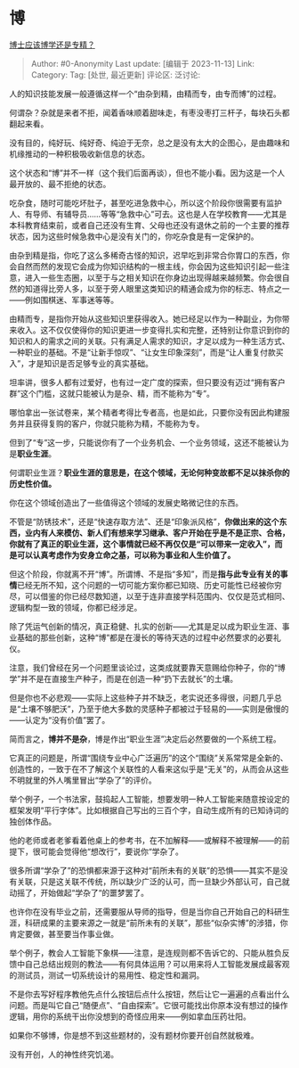# 博
[博士应该博学还是专精？](https://www.zhihu.com/question/434449322/answer/3286532057)

> Author: #0-Anonymity
> Last update: [编辑于 2023-11-13]
> Link:
> Category: 
> Tag: [处世, 最近更新]
> 评论区:
> 泛讨论:

人的知识技能发展一般遵循这样一个“由杂到精，由精而专，由专而博”的过程。

何谓杂？杂就是来者不拒，闻着香味顺着甜味走，有枣没枣打三杆子，每块石头都翻起来看。

没有目的，纯好玩、纯好奇、纯迫于无奈，总之是没有太大的企图心，是由趣味和机缘推动的一种积极吸收新信息的状态。

这个状态和“博”并不一样（这个我们后面再谈），但也不能小看。因为这是一个人最开放的、最不拒绝的状态。

吃杂食，随时可能吃坏肚子，甚至吃进急救中心，所以这个阶段你很需要有监护人、有导师、有辅导员……等等“急救中心”可去。这也是人在学校教育——尤其是本科教育结束前，或者自己还没有生育、父母也还没有退休之前的一个主要的推荐状态，因为这些时候急救中心是没有关门的，你吃杂食是有一定保护的。

由杂到精是指，你吃了这么多稀奇古怪的知识，迟早吃到非常合你胃口的东西，你会自然而然的发现它会成为你知识结构的一根主线，你会因为这些知识引起一些注意，进入一些生态圈，以至于与之相关知识在你身边出现得越来越频繁。你会很自然的知道得比旁人多，以至于旁人眼里这类知识的精通会成为你的标志、特点之一——例如围棋迷、军事迷等等。

由精而专，是指你开始从这些知识里获得收入。她已经足以作为一种副业，为你带来收入。这不仅仅使得你的知识更进一步变得扎实和完整，还特别让你意识到你的知识和人的需求之间的关联。只有满足人需求的知识，才足以成为一种生活方式、一种职业的基础。不是“让新手惊叹”、“让女生印象深刻”，而是“让人重复付款买入”，才是知识是否足够专业的真实基础。

坦率讲，很多人都有过爱好，也有过一定广度的探索，但只要没有迈过“拥有客户群”这个门槛，这就只能被认为是杂、精，而不能称为“专”。

哪怕拿出一张试卷来，某个精者考得比专者高，也是如此，只要你没有因此构建服务并且获得复购的客户，你就只能称为精，不能称为专。

但到了“专”这一步，只能说你有了一个业务机会、一个业务领域，这还不能被认为是**职业生涯**。

何谓职业生涯？**职业生涯的意思是，在这个领域，无论何种变故都不足以抹杀你的历史性价值。**

你在这个领域创造出了一些值得这个领域的发展史略微记住的东西。

不管是“防锈技术”，还是“快速存取方法”、还是“印象派风格”，**你做出来的这个东西，业内有人来模仿、新人们有想来学习继承、客户开始在乎是不是正宗、合格，你就有了真正的职业生涯，这个事情就已经不再仅仅是“可以带来一定收入”，而是可以认真考虑作为安身立命之基，可以称为事业和人生价值了。**

但这个阶段，你就离不开“博”。所谓博、不是指“多知”，而是**指与此专业有关的事情**已经无所不知，这个问题的一切可能方案你都已知晓、历史可能性已经被你穷尽，可以借鉴的你已经尽数知道，以至于连非直接学科范围内、仅仅是范式相同、逻辑构型一致的领域，你都已经涉足。

除了凭运气创新的情况，真正稳健、扎实的创新——尤其是足以成为职业生涯、事业基础的那些创新，这种“博”都是在漫长的等待天选的过程中必然要求的必要礼仪。

注意，我们曾经在另一个问题里谈论过，这类成就要靠天意赐给你种子，你的“博学”并不是在直接生产种子，而是在创造一种“扔下去就长”的土壤。

但是你也不必悲观——实际上这些种子并不缺乏，老实说还多得很，问题几乎总是“土壤不够肥沃”，乃至于绝大多数的灵感种子都被过于轻易的——实则是傲慢的——认定为“没有价值”罢了。

简而言之，**博并不是杂**，博是作出“职业生涯”决定后必然要做的一个系统工程。

它真正的问题是，所谓“围绕专业中心广泛遍历”的这个“围绕”关系常常是全新的、创造性的，一致于在不了解这个关联性的人看来这似乎是“无关”的，从而会从这些不明就里的外人嘴里冒出“学杂了”的评价。

举个例子，一个书法家，鼓捣起人工智能，想要发明一种人工智能来随意按设定的框架发明“平行字体”。比如根据自己写出的三百个字，自动生成所有的已知诗词的独创体作品。

他的老师或者老爹看着他桌上的参考书，在不加解释——或解释不被理解——的前提下，很可能会觉得他“想改行”，要说你“学杂了。

很多所谓“学杂了”的恐惧都来源于这种对“前所未有的关联”的恐惧——其实不是没有关联，只是这关联不传统，所以缺少广泛的认可，而一旦缺少外部认可，自己就动摇了，开始做起“学杂了“的噩梦罢了。

也许你在没有毕业之前，还需要服从导师的指导，但是当你自己开始自己的科研生涯，科研成果的主要来源之一就是“前所未有的关联”，那些“似杂实博”的涉猎，你肯定要做，甚至要当作事业做。

举个例子，教会人工智能下象棋——注意，是连规则都不告诉它的、只能从胜负反馈中自己总结出规则的教法——有何具体运用？可以用来将人工智能发展成最客观的测试员，测试一切系统设计的易用性、稳定性和漏洞。

不是你去写好程序教他先点什么按钮后点什么按钮，然后让它一遍遍的点看出什么问题。而是叫它自己“随便点”、“自由探索”。它很可能找出你原本没有想过的操作逻辑，用你的系统干出你没想到的奇怪应用来——例如拿血压药壮阳。

如果你不够博，你是想不到这些题材的，没有题材你要开创自然就极难。

没有开创，人的神性终究饥渴。